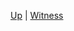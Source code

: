 <!-- WITNESS wrappings  sidebar.md -->
[Up](/climateeconomics/sos_wrapping/) | [Witness](/climateeconomics/sos_wrapping/sos_wrapping_witness/)
